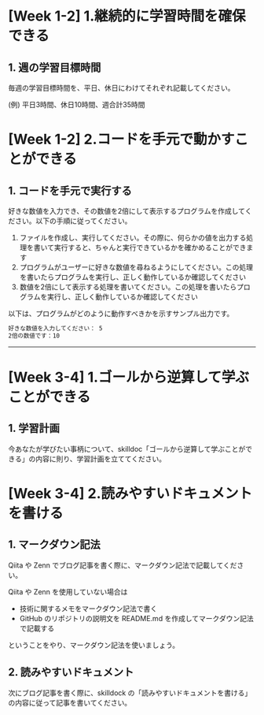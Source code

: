 
# [Week 1-2] 1.継続的に学習時間を確保できる

## 1. 週の学習目標時間

毎週の学習目標時間を、平日、休日にわけてそれぞれ記載してください。

(例) 平日3時間、休日10時間、週合計35時間


# [Week 1-2] 2.コードを手元で動かすことができる

## 1. コードを手元で実行する

好きな数値を入力でき、その数値を2倍にして表示するプログラムを作成してください。以下の手順に従ってください。

1. ファイルを作成し、実行してください。その際に、何らかの値を出力する処理を書いて実行すると、ちゃんと実行できているかを確かめることができます
2. プログラムがユーザーに好きな数値を尋ねるようにしてください。この処理を書いたらプログラムを実行し、正しく動作しているか確認してください
3. 数値を2倍にして表示する処理を書いてください。この処理を書いたらプログラムを実行し、正しく動作しているか確認してください

以下は、プログラムがどのように動作すべきかを示すサンプル出力です。

```bash
好きな数値を入力してください： 5
2倍の数値です：10
```



*************************************************************************



# [Week 3-4] 1.ゴールから逆算して学ぶことができる

## 1. 学習計画

今あなたが学びたい事柄について、skilldoc「ゴールから逆算して学ぶことができる」の内容に則り、学習計画を立ててください。



# [Week 3-4] 2.読みやすいドキュメントを書ける

## 1. マークダウン記法

Qiita や Zenn でブログ記事を書く際に、マークダウン記法で記載してください。

Qiita や Zenn を使用していない場合は

- 技術に関するメモをマークダウン記法で書く
- GitHub のリポジトリの説明文を README.md を作成してマークダウン記法で記載する

ということをやり、マークダウン記法を使いましょう。

## 2. 読みやすいドキュメント

次にブログ記事を書く際に、skilldock の「読みやすいドキュメントを書ける」の内容に従って記事を書いてください。